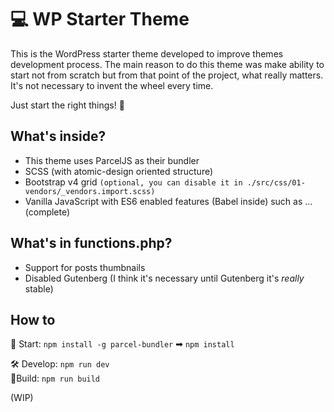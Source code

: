 # 💻 WP Starter Theme

This is the WordPress starter theme developed to improve themes development process. The main reason to do this theme was make ability to start not from scratch but from that point of the project, what really matters. It's not necessary to invent the wheel every time. 

Just start the right things! 🎉

## What's inside?

* This theme uses ParcelJS as their bundler
* SCSS (with atomic-design oriented structure)
* Bootstrap v4 grid `(optional, you can disable it in ./src/css/01-vendors/_vendors.import.scss)`
* Vanilla JavaScript with ES6 enabled features (Babel inside) such as ... (complete)

## What's in functions.php?

* Support for posts thumbnails
* Disabled Gutenberg (I think it's necessary until Gutenberg it's *really* stable)

## How to

🛫 Start: `npm install -g parcel-bundler` ➡ `npm install`

🛠 Develop: `npm run dev` \
👷‍ Build: `npm run build`

(WIP)
